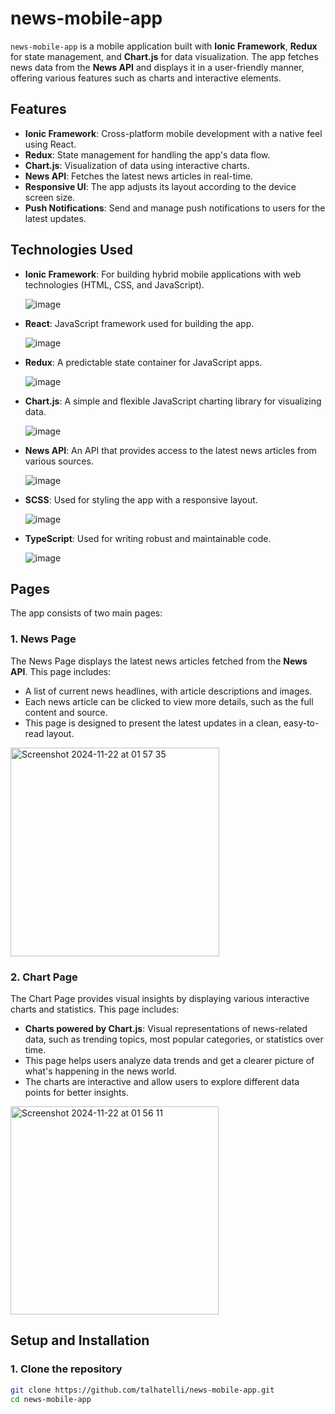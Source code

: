 # news-mobile-app

`news-mobile-app` is a mobile application built with **Ionic Framework**, **Redux** for state management, and **Chart.js** for data visualization. The app fetches news data from the **News API** and displays it in a user-friendly manner, offering various features such as charts and interactive elements.

## Features

- **Ionic Framework**: Cross-platform mobile development with a native feel using React.
- **Redux**: State management for handling the app's data flow.
- **Chart.js**: Visualization of data using interactive charts.
- **News API**: Fetches the latest news articles in real-time.
- **Responsive UI**: The app adjusts its layout according to the device screen size.
- **Push Notifications**: Send and manage push notifications to users for the latest updates.

## Technologies Used

- **Ionic Framework**: For building hybrid mobile applications with web technologies (HTML, CSS, and JavaScript).
  
  ![image](https://github.com/user-attachments/assets/014ed669-1e3e-488c-a685-4cd516ca7d65)

- **React**: JavaScript framework used for building the app.

  ![image](https://github.com/user-attachments/assets/44e81fdc-7550-4b93-98d3-8ed6d189906e)

- **Redux**: A predictable state container for JavaScript apps.
  
  ![image](https://github.com/user-attachments/assets/632e3866-6491-4598-9bad-36af55c68b1f)

- **Chart.js**: A simple and flexible JavaScript charting library for visualizing data.

  ![image](https://github.com/user-attachments/assets/e608effb-a2e9-46b6-9bfe-fc21a3d1d5e5)

- **News API**: An API that provides access to the latest news articles from various sources.

  ![image](https://github.com/user-attachments/assets/e9d9184c-c45d-4453-bcd8-f383e2ee32e6)

- **SCSS**: Used for styling the app with a responsive layout.

  ![image](https://github.com/user-attachments/assets/c86bc118-7c23-4a2a-abd9-28b87853739f)

- **TypeScript**: Used for writing robust and maintainable code.

  ![image](https://github.com/user-attachments/assets/cf13a4a2-83d9-4431-80c8-910d830f8a53)

## Pages

The app consists of two main pages:

### 1. **News Page**

The News Page displays the latest news articles fetched from the **News API**. This page includes:
- A list of current news headlines, with article descriptions and images.
- Each news article can be clicked to view more details, such as the full content and source.
- This page is designed to present the latest updates in a clean, easy-to-read layout.

<img width="334" alt="Screenshot 2024-11-22 at 01 57 35" src="https://github.com/user-attachments/assets/b8db911a-9cdf-4a0f-a130-5d10e0530545">

### 2. **Chart Page**

The Chart Page provides visual insights by displaying various interactive charts and statistics. This page includes:
- **Charts powered by Chart.js**: Visual representations of news-related data, such as trending topics, most popular categories, or statistics over time.
- This page helps users analyze data trends and get a clearer picture of what's happening in the news world.
- The charts are interactive and allow users to explore different data points for better insights.

<img width="333" alt="Screenshot 2024-11-22 at 01 56 11" src="https://github.com/user-attachments/assets/0af83b38-4d9e-4e70-87fc-cf842aadd25d">

## Setup and Installation

### 1. Clone the repository
```bash
git clone https://github.com/talhatelli/news-mobile-app.git
cd news-mobile-app
